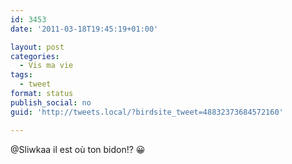 ```yaml
---
id: 3453
date: '2011-03-18T19:45:19+01:00'

layout: post
categories:
  - Vis ma vie
tags:
  - tweet
format: status
publish_social: no
guid: 'http://tweets.local/?birdsite_tweet=48832373684572160'

---
```


@Sliwkaa il est où ton bidon!? 😀